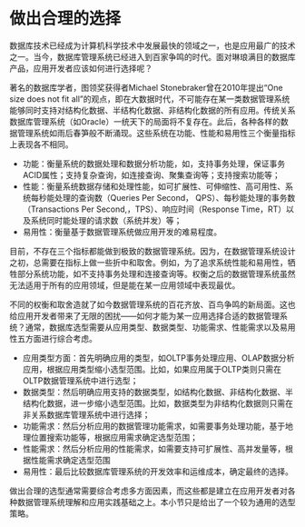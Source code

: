 # 做出合理的选择

数据库技术已经成为计算机科学技术中发展最快的领域之一，也是应用最广的技术之一。当今，数据库管理系统已经进入到百家争鸣的时代。面对琳琅满目的数据库产品，应用开发者应该如何进行选择呢？

著名的数据库学者，图领奖获得者Michael Stonebraker曾在2010年提出“One size does not fit all”的观点，即在大数据时代，不可能存在某一类数据管理系统能够同时支持对结构化数据、半结构化数据、非结构化数据的所有应用。传统关系数据库管理系统（如Oracle）一统天下的局面将不复存在。此后，各种各样的数据管理系统如雨后春笋般不断涌现。这些系统在功能、性能和易用性三个衡量指标上表现各不相同。

* 功能：衡量系统的数据处理和数据分析功能，如，支持事务处理，保证事务ACID属性；支持复杂查询，如连接查询、聚集查询等；支持搜索功能等；
* 性能：衡量系统数据存储和处理性能，如可扩展性、可伸缩性、高可用性、系统每秒能处理的查询数（Queries Per Second， QPS）、每秒能处理的事务数（Transactions Per Second,，TPS）、响应时间（Response Time，RT）以及系统同时能处理的请求数（系统并发）等；
* 易用性：衡量基于数据管理系统做应用开发的难易程度。

目前，不存在三个指标都能做到极致的数据管理系统。因为，在数据管理系统设计之初，总需要在指标上做一些折中和取舍。例如，为了追求系统性能和易用性，牺牲部分系统功能，如不支持事务处理和连接查询等。权衡之后的数据管理系统虽然无法适用于所有的应用领域，但是能在某一应用领域中表现最优。

不同的权衡和取舍造就了如今数据管理系统的百花齐放、百鸟争鸣的新局面。这也给应用开发者带来了无限的困扰——如何才能为某一应用选择合适的数据管理系统？通常，数据库选型需要从应用类型、数据类型、功能需求、性能需求以及易用性五方面进行综合考虑。

* 应用类型方面：首先明确应用的类型，如OLTP事务处理应用、OLAP数据分析应用，根据应用类型缩小选型范围。比如，如果应用属于OLTP类则只需在OLTP数据管理系统中进行选型；
* 数据类型：然后明确应用支持的数据类型，如结构化数据、非结构化数据、半结构化数据，进一步缩小选型范围。比如，数据类型为非结构化数据则只需在非关系数据库管理系统中进行选择；
* 功能需求：然后分析应用的数据管理功能需求，如需要事务处理功能，基于地理位置搜索功能等，根据应用需求确定选型范围；
* 性能需求：然后分析应用的性能需求，如需要支持可扩展性、高并发量等，根据性能需求确定选型范围
* 易用性：最后比较数据库管理系统的开发效率和运维成本，确定最终的选择。

做出合理的选型通常需要综合考虑多方面因素，而这些都是建立在应用开发者对各种数据管理系统理解和应用实践基础之上。本小节只是给出了一个较为通用的选型策略。













